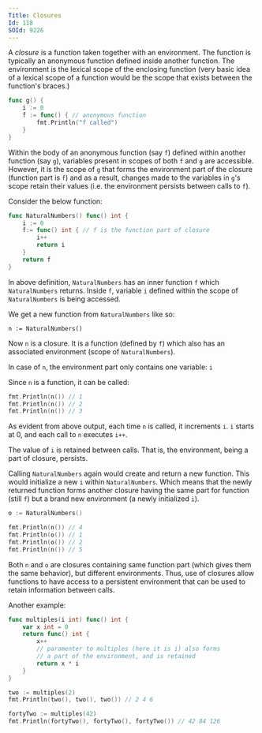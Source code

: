 ```yaml
---
Title: Closures
Id: 118
SOId: 9226
---
```


A *closure* is a function taken together with an environment. The function is typically an anonymous function defined inside another function. The environment is the lexical scope of the enclosing function (very basic idea of a lexical scope of a function would be the scope that exists between the function's braces.)

```go
func g() {
    i := 0
    f := func() { // anonymous function
        fmt.Println("f called")
    }
}
```

Within the body of an anonymous function (say `f`) defined within another function (say `g`), variables present in scopes of both `f` and `g` are accessible. However, it is the scope of `g` that forms the environment part of the closure (function part is `f`) and as a result, changes made to the variables in `g`'s scope retain their values (i.e. the environment persists between calls to `f`).

Consider the below function:

```go
func NaturalNumbers() func() int {
    i := 0
    f:= func() int { // f is the function part of closure
        i++
        return i
    }
    return f
}
```

In above definition, `NaturalNumbers` has an inner function `f` which `NaturalNumbers` returns. Inside `f`, variable `i` defined within the scope of `NaturalNumbers` is being accessed.

We get a new function from `NaturalNumbers` like so:

```
n := NaturalNumbers()
```

Now `n` is a closure. It is a function (defined by `f`) which also has an associated environment (scope of `NaturalNumbers`).

In case of `n`, the environment part only contains one variable: `i`

Since `n` is a function, it can be called:

```go
fmt.Println(n()) // 1
fmt.Println(n()) // 2
fmt.Println(n()) // 3
```

As evident from above output, each time `n` is called, it increments `i`. `i` starts at 0, and each call to `n` executes `i++`.

The value of `i` is retained between calls. That is, the environment, being a part of closure, persists.

Calling `NaturalNumbers` again would create and return a new function. This would initialize a new `i` within `NaturalNumbers`. Which means that the newly returned function forms another closure having the same part for function (still `f`) but a brand new environment (a newly initialized `i`).

```go
o := NaturalNumbers()

fmt.Println(n()) // 4
fmt.Println(o()) // 1
fmt.Println(o()) // 2
fmt.Println(n()) // 5
```

Both `n` and `o` are closures containing same function part (which gives them the same behavior), but different environments. Thus, use of closures allow functions to have access to a persistent environment that can be used to retain information between calls.

Another example:

```go
func multiples(i int) func() int {
    var x int = 0
    return func() int {
        x++
        // paramenter to multiples (here it is i) also forms
        // a part of the environment, and is retained
        return x * i
    }
}

two := multiples(2)
fmt.Println(two(), two(), two()) // 2 4 6

fortyTwo := multiples(42)
fmt.Println(fortyTwo(), fortyTwo(), fortyTwo()) // 42 84 126
```
